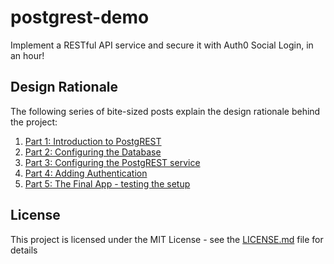 # postgrest-demo

Implement a RESTful API service and secure it with Auth0 Social Login, in an hour! 

## Design Rationale

The following series of bite-sized posts explain the design rationale behind the project:

1. [Part 1: Introduction to PostgREST](https://samkhawase.com/blog/postgrest/postgrest_introduction/)
2. [Part 2: Configuring the Database](https://samkhawase.com/blog/postgrest/postgresql_db_and_entities/)
3. [Part 3: Configuring the PostgREST service](https://samkhawase.com/blog/postgrest/postgrest_rest_service/)
4. [Part 4: Adding Authentication](https://samkhawase.com/blog/postgrest/postgrest_auth0_service/)
5. [Part 5: The Final App - testing the setup](https://samkhawase.com/blog/postgrest/postgrest_ios-app/)

## License

This project is licensed under the MIT License - see the [LICENSE.md](LICENSE.md) file for details
